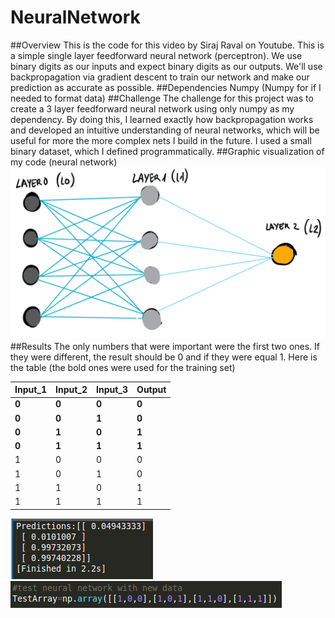 # NeuralNetwork
##Overview
This is the code for this video by Siraj Raval on Youtube. This is a simple single layer feedforward neural network (perceptron). We use binary digits as our inputs and expect binary digits as our outputs. We'll use backpropagation via gradient descent to train our network and make our prediction as accurate as possible.
##Dependencies
Numpy (Numpy for if I needed to format data)
##Challenge
The challenge for this project was to create a 3 layer feedforward neural network using only numpy as my dependency. By doing this, I learned exactly how backpropagation works and developed an intuitive understanding of neural networks, which will be useful for more the more complex nets I build in the future. I used a small binary dataset, which I defined programmatically.
##Graphic visualization of my code (neural network)
![alt tag](https://github.com/jamipuchi/NeuralNetwork/blob/master/Neural%20networks%20.png?raw=true)
##Results
The only numbers that were important were the first two ones. If they were different, the result should be 0 and if they were equal 1. Here is the table (the bold ones were used for the training set)

| Input_1 | Input_2 | Input_3 | Output |
 --- | --- | --- | --- 
| **0** | **0** | **0** | **0** |
| **0** | **0** | **1** |**0** |
| **0** | **1** | **0** |**1** |
| **0** | **1** | **1** |**1** |
|  1    | 0     | 0     | 0    |
|  1    | 0     | 1     | 0    |
|  1    | 1     | 0     | 1    |
|  1    | 1     | 1     | 1    |


![alt tag](https://github.com/jamipuchi/NeuralNetwork/blob/master/predictions.PNG?raw=true)
![alt tag](https://github.com/jamipuchi/NeuralNetwork/blob/master/Input.PNG?raw=true)
